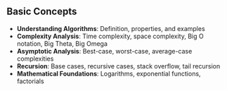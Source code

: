 ## Basic Concepts

- **Understanding Algorithms**: Definition, properties, and examples
- **Complexity Analysis**: Time complexity, space complexity, Big O notation, Big Theta, Big Omega
- **Asymptotic Analysis**: Best-case, worst-case, average-case complexities
- **Recursion**: Base cases, recursive cases, stack overflow, tail recursion
- **Mathematical Foundations**: Logarithms, exponential functions, factorials
